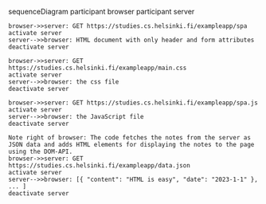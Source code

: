 sequenceDiagram
    participant browser
    participant server

    browser->>server: GET https://studies.cs.helsinki.fi/exampleapp/spa
    activate server
    server-->>browser: HTML document with only header and form attributes
    deactivate server

    browser->>server: GET https://studies.cs.helsinki.fi/exampleapp/main.css
    activate server
    server-->>browser: the css file
    deactivate server

    browser->>server: GET https://studies.cs.helsinki.fi/exampleapp/spa.js
    activate server
    server-->>browser: the JavaScript file
    deactivate server

    Note right of browser: The code fetches the notes from the server as JSON data and adds HTML elements for displaying the notes to the page using the DOM-API.
    browser->>server: GET https://studies.cs.helsinki.fi/exampleapp/data.json
    activate server
    server-->>browser: [{ "content": "HTML is easy", "date": "2023-1-1" }, ... ]
    deactivate server
